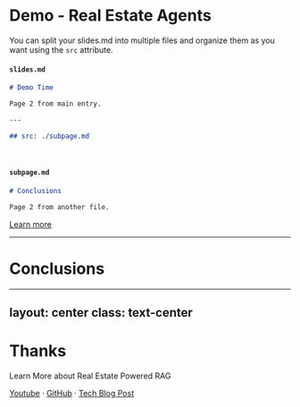 # Demo - Real Estate Agents

You can split your slides.md into multiple files and organize them as you want using the `src` attribute.

#### `slides.md`

```markdown
# Demo Time

Page 2 from main entry.

---

## src: ./subpage.md
```

<br>

#### `subpage.md`

```markdown
# Conclusions

Page 2 from another file.
```

[Learn more](https://sli.dev/guide/syntax.html#importing-slides)

---

# Conclusions

---
layout: center
class: text-center
---

# Thanks

Learn More about Real Estate Powered RAG

[Youtube](https://www.youtube.com/@JAlcocerTech) · [GitHub](https://github.com/JAlcocerT/Data-Chat) · [Tech Blog Post](https://jalcocert.github.io/JAlcocerT/streamlit-is-cool/)

<uim-youtube class="text-3xl text-red-400 mx-2" />